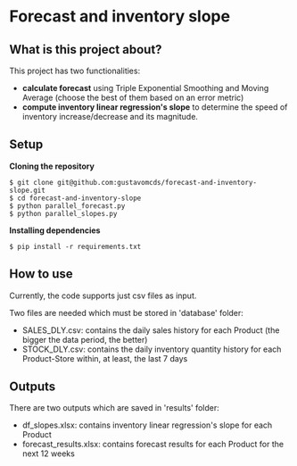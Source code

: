 # Forecast and inventory slope

## What is this project about?

This project has two functionalities: 

- **calculate forecast** using Triple Exponential Smoothing and Moving Average (choose the best of them based on an error metric)
- **compute inventory linear regression's slope** to determine the speed of inventory increase/decrease and its magnitude.

## Setup

**Cloning the repository**
```
$ git clone git@github.com:gustavomcds/forecast-and-inventory-slope.git
$ cd forecast-and-inventory-slope
$ python parallel_forecast.py
$ python parallel_slopes.py
```

**Installing dependencies**
```
$ pip install -r requirements.txt
```

## How to use

Currently, the code supports just csv files as input.

Two files are needed which must be stored in 'database' folder:

- SALES_DLY.csv: contains the daily sales history for each Product (the bigger the data period, the better)
- STOCK_DLY.csv: contains the daily inventory quantity history for each Product-Store within, at least, the last 7 days

## Outputs

There are two outputs which are saved in 'results' folder:

- df_slopes.xlsx: contains inventory linear regression's slope for each Product
- forecast_results.xlsx: contains forecast results for each Product for the next 12 weeks